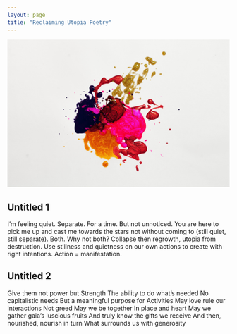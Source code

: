 ```yaml
---
layout: page
title: "Reclaiming Utopia Poetry"
---
```


![Painting](/assets/painting.jpg)


## Untitled 1
I’m feeling quiet. Separate.
	For a time.
But not unnoticed.
You are here to pick me up
	and cast me towards the stars
not without coming to (still quiet, still separate).
Both. 
Why not both? 
Collapse then regrowth,
	utopia from destruction.
Use stillness and quietness
	on our own actions 
to create with right intentions.
Action = manifestation.


## Untitled 2
Give them not power but
Strength
The ability to do what’s needed
No capitalistic needs
But a meaningful purpose for
Activities
May love rule our interactions
Not greed
May we be together
In place and heart
May we gather gaia’s luscious fruits
And truly know the gifts we receive
And then, nourished, nourish in turn
What surrounds us with generosity
